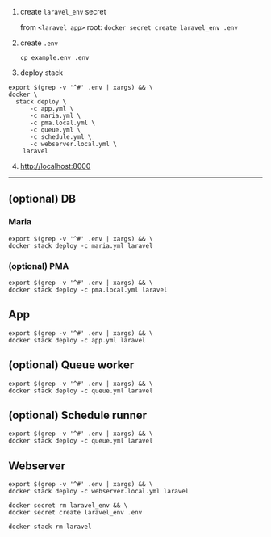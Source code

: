 1. create `laravel_env` secret

    from `<laravel app>` root: `docker secret create laravel_env .env`

2. create `.env`

   `cp example.env .env`
   
3. deploy stack

```shell
export $(grep -v '^#' .env | xargs) && \
docker \
  stack deploy \
      -c app.yml \
      -c maria.yml \
      -c pma.local.yml \
      -c queue.yml \
      -c schedule.yml \
      -c webserver.local.yml \
    laravel
```

4. <http://localhost:8000>

---

## (optional) DB

### Maria

```shell
export $(grep -v '^#' .env | xargs) && \
docker stack deploy -c maria.yml laravel
```

### (optional) PMA

```shell
export $(grep -v '^#' .env | xargs) && \
docker stack deploy -c pma.local.yml laravel
```

## App

```shell
export $(grep -v '^#' .env | xargs) && \
docker stack deploy -c app.yml laravel
```

## (optional) Queue worker

```shell
export $(grep -v '^#' .env | xargs) && \
docker stack deploy -c queue.yml laravel
```

## (optional) Schedule runner

```shell
export $(grep -v '^#' .env | xargs) && \
docker stack deploy -c queue.yml laravel
```

## Webserver

```shell
export $(grep -v '^#' .env | xargs) && \
docker stack deploy -c webserver.local.yml laravel
```

```shell
docker secret rm laravel_env && \
docker secret create laravel_env .env
```

```shell
docker stack rm laravel
```
